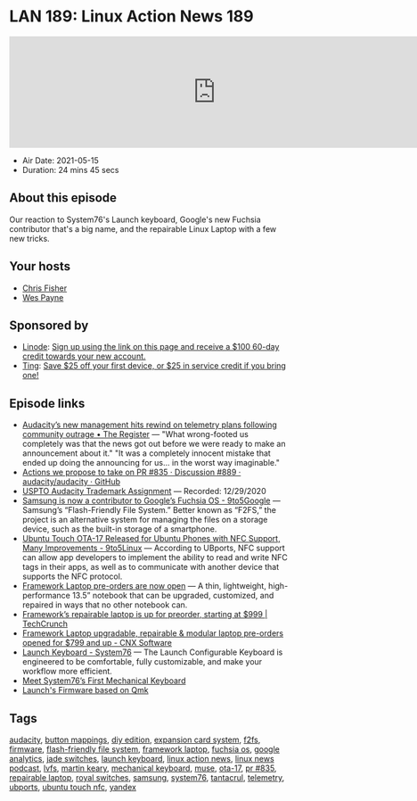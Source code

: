 # LAN 189: Linux Action News 189

<iframe src="https://player.fireside.fm/v2/DAcK9LdX+Bh5cgbqS?theme=dark" width="740" height="200" frameborder="0" scrolling="no"></iframe>

* Air Date: 2021-05-15
* Duration: 24 mins 45 secs

## About this episode

Our reaction to System76's Launch keyboard, Google's new Fuchsia contributor that's a big name, and the repairable Linux Laptop with a few new tricks.

## Your hosts
* [Chris Fisher](https://linuxactionnews.com/hosts/chris)
* [Wes Payne](https://linuxactionnews.com/hosts/wes)

## Sponsored by

  * [Linode](http://linode.com/lan): [Sign up using the link on this page and receive a $100 60-day credit towards your new account. ](http://linode.com/lan)
  * [Ting](https://linux.ting.com): [Save $25 off your first device, or $25 in service credit if you bring one!](https://linux.ting.com)



## Episode links

  * [Audacity’s new management hits rewind on telemetry plans following community outrage • The Register](https://www.theregister.com/2021/05/14/audacity_telemetry/ "Audacity’s new management hits rewind on telemetry plans following community outrage • The Register") — "What wrong-footed us completely was that the news got out before we were ready to make an announcement about it." "It was a completely innocent mistake that ended up doing the announcing for us... in the worst way imaginable."
  * [Actions we propose to take on PR #835 · Discussion #889 · audacity/audacity · GitHub](https://github.com/audacity/audacity/discussions/889 "Actions we propose to take on PR #835 · Discussion #889 · audacity/audacity · GitHub")
  * [USPTO Audacity Trademark Assignment](https://assignments.uspto.gov/assignments/q?db=tm&sno=78352743 "USPTO Audacity Trademark Assignment") — Recorded: 12/29/2020
  * [Samsung is now a contributor to Google’s Fuchsia OS - 9to5Google](https://9to5google.com/2021/05/12/samsung-contributing-f2fs-google-fuchsia/ "Samsung is now a contributor to Google’s Fuchsia OS - 9to5Google") — Samsung’s “Flash-Friendly File System.” Better known as “F2FS,” the project is an alternative system for managing the files on a storage device, such as the built-in storage of a smartphone.
  * [Ubuntu Touch OTA-17 Released for Ubuntu Phones with NFC Support, Many Improvements - 9to5Linux](https://9to5linux.com/ubuntu-touch-ota-17-released-for-ubuntu-phones-with-nfc-support-many-improvements "Ubuntu Touch OTA-17 Released for Ubuntu Phones with NFC Support, Many Improvements - 9to5Linux") — According to UBports, NFC support can allow app developers to implement the ability to read and write NFC tags in their apps, as well as to communicate with another device that supports the NFC protocol. 
  * [Framework Laptop pre-orders are now open](https://frame.work/ "Framework Laptop pre-orders are now open") — A thin, lightweight, high-performance 13.5” notebook that can be upgraded, customized, and repaired in ways that no other notebook can.
  * [Framework’s repairable laptop is up for preorder, starting at $999 | TechCrunch](https://techcrunch.com/2021/05/13/frameworks-repairable-laptop-is-up-for-pre-order-starting-at-999/ "Framework’s repairable laptop is up for preorder, starting at $999 | TechCrunch")
  * [Framework Laptop upgradable, repairable & modular laptop pre-orders opened for $799 and up - CNX Software](https://www.cnx-software.com/2021/05/14/framework-laptop-is-an-upgradable-repairable-modular-laptop-based-on-intel-11th-gen-soc/ "Framework Laptop upgradable, repairable & modular laptop pre-orders opened for $799 and up - CNX Software")
  * [Launch Keyboard - System76](https://system76.com/accessories/launch "Launch Keyboard - System76") — The Launch Configurable Keyboard is engineered to be comfortable, fully customizable, and make your workflow more efficient.
  * [Meet System76’s First Mechanical Keyboard](https://www.omgubuntu.co.uk/2021/05/system76-launch-configurable-keyboard "Meet System76’s First Mechanical Keyboard")
  * [Launch's Firmware based on Qmk](https://qmk.fm/ "Launch's Firmware based on Qmk")



## Tags

[audacity](https://linuxactionnews.com/tags/audacity), [button mappings](https://linuxactionnews.com/tags/button%20mappings), [diy edition](https://linuxactionnews.com/tags/diy%20edition), [expansion card system](https://linuxactionnews.com/tags/expansion%20card%20system), [f2fs](https://linuxactionnews.com/tags/f2fs), [firmware](https://linuxactionnews.com/tags/firmware), [flash-friendly file system](https://linuxactionnews.com/tags/flash-friendly%20file%20system), [framework laptop](https://linuxactionnews.com/tags/framework%20laptop), [fuchsia os](https://linuxactionnews.com/tags/fuchsia%20os), [google analytics](https://linuxactionnews.com/tags/google%20analytics), [jade switches](https://linuxactionnews.com/tags/jade%20switches), [launch keyboard](https://linuxactionnews.com/tags/launch%20keyboard), [linux action news](https://linuxactionnews.com/tags/linux%20action%20news), [linux news podcast](https://linuxactionnews.com/tags/linux%20news%20podcast), [lvfs](https://linuxactionnews.com/tags/lvfs), [martin keary](https://linuxactionnews.com/tags/martin%20keary), [mechanical keyboard](https://linuxactionnews.com/tags/mechanical%20keyboard), [muse](https://linuxactionnews.com/tags/muse), [ota-17](https://linuxactionnews.com/tags/ota-17), [pr #835](https://linuxactionnews.com/tags/pr%20%23835), [repairable laptop](https://linuxactionnews.com/tags/repairable%20laptop), [royal switches](https://linuxactionnews.com/tags/royal%20switches), [samsung](https://linuxactionnews.com/tags/samsung), [system76](https://linuxactionnews.com/tags/system76), [tantacrul](https://linuxactionnews.com/tags/tantacrul), [telemetry](https://linuxactionnews.com/tags/telemetry), [ubports](https://linuxactionnews.com/tags/ubports), [ubuntu touch nfc](https://linuxactionnews.com/tags/ubuntu%20touch%20nfc), [yandex](https://linuxactionnews.com/tags/yandex)
